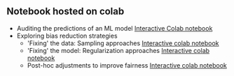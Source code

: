   ## Notebook hosted on colab
  
  * Auditing the predictions of an ML model [Interactive Colab notebook](https://colab.research.google.com/github/dssg/fairness_tutorial/blob/master/notebooks/single_model_audit.ipynb)
  * Exploring bias reduction strategies
      + 'Fixing' the data: Sampling approaches [Interactive colab notebook](https://colab.research.google.com/github/dssg/fairness_tutorial/blob/master/notebooks/resampling.ipynb)
      + 'Fixing' the model: Regularization approaches [Interactive colab notebook](https://colab.research.google.com/github/dssg/fairness_tutorial/blob/master/notebooks/regularization.ipynb)
      + Post-hoc adjustments to improve fairness [Interactive colab notebook](https://colab.research.google.com/github/dssg/fairness_tutorial/blob/master/notebooks/equalizing_recall.ipynb)
